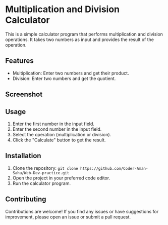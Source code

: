 # Multiplication and Division Calculator

This is a simple calculator program that performs multiplication and division operations. It takes two numbers as input and provides the result of the operation.

## Features

- Multiplication: Enter two numbers and get their product.
- Division: Enter two numbers and get the quotient.

## Screenshot



## Usage

1. Enter the first number in the input field.
2. Enter the second number in the input field.
3. Select the operation (multiplication or division).
4. Click the "Calculate" button to get the result.

## Installation

1. Clone the repository: `git clone https://github.com/Coder-Aman-Sahu/Web-Dev-practice.git`
2. Open the project in your preferred code editor.
3. Run the calculator program.

## Contributing

Contributions are welcome! If you find any issues or have suggestions for improvement, please open an issue or submit a pull request.


